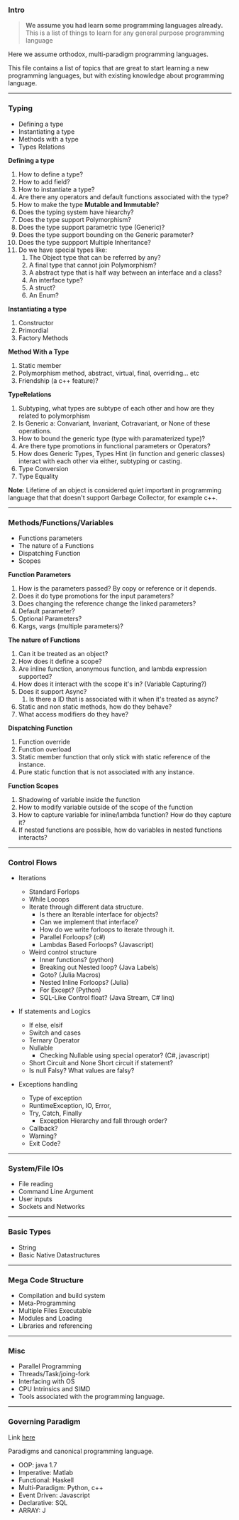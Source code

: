 ### **Intro**

> **We assume you had learn some programming languages already.** 
> This is a list of things to learn for any general purpose programming language

Here we assume orthodox, multi-paradigm programming languages. 

This file contains a list of topics that are great to start learning a new programming languages, but with existing knowledge about programming language. 

---
### **Typing** 

* Defining a type
* Instantiating a type
* Methods with a type
* Types Relations

**Defining a type**
1. How to define a type?
2. How to add field?
3. How to instantiate a type?
4. Are there any operators and default functions associated with the type? 
5. How to make the type **Mutable and Immutable**? 
6. Does the typing system have hiearchy? 
7. Does the type support Polymorphism? 
8. Does the type support parametric type (Generic)?
9. Does the type support bounding on the Generic parameter? 
10. Does the type suppport Multiple Inheritance? 
11. Do we have special types like: 
    1.  The Object type that can be referred by any? 
    2.  A final type that cannot join Polymorphism? 
    3.  A abstract type that is half way between an interface and a class? 
    4.  An interface type?
    5.  A struct? 
    6.  An Enum?

**Instantiating a type**
1. Constructor
2. Primordial 
3. Factory Methods

**Method With a Type**
1. Static member
2. Polymorphism method, abstract, virtual, final, overriding... etc
3. Friendship (a c++ feature)? 

**TypeRelations** 
1. Subtyping,  what types are subtype of each other and how are they related to polymorphism
2. Is Generic a: Convariant, Invariant, Cotravariant, or None of these operations. 
3. How to bound the generic type (type with paramaterized type)? 
4. Are there type promotions in functional parameters or Operators? 
5. How does Generic Types, Types Hint (in function and generic classes) interact with each other via either, subtyping or casting. 
6. Type Conversion 
7. Type Equality

**Note**: Lifetime of an object is considered quiet important in programming language that that doesn't support Garbage Collector, for example c++. 


---
### **Methods/Functions/Variables**
* Functions parameters 
* The nature of a Functions 
* Dispatching Function  
* Scopes 

**Function Parameters**
  1. How is the parameters passed? By copy or reference or it depends. 
  2. Does it do type promotions for the input parameters? 
  3. Does changing the reference change the linked parameters?
  4. Default parameter? 
  5. Optional Parameters? 
  6.  Kargs, vargs (multiple parameters)?

**The nature of Functions**
  1. Can it be treated as an object? 
  2. How does it define a scope? 
  3. Are inline function, anonymous function, and lambda expression supported? 
  4. How does it interact with the scope it's in? (Variable Capturing?)
  5. Does it support Async? 
     1. Is there a ID that is associated with it when it's treated as async? 
  6. Static and non static methods, how do they behave? 
  7. What access modifiers do they have? 

**Dispatching Function**
  1. Function override
  2. Function overload 
  3. Static member function that only stick with static reference of the instance. 
  4. Pure static function that is not associated with any instance. 

**Function Scopes**
  1. Shadowing of variable inside the function
  2. How to modify variable outside of the scope of the function 
  3. How to capture variable for inline/lambda function? How do they capture it? 
  4. If nested functions are possible, how do variables in nested functions interacts? 

---
### **Control Flows**
* Iterations
  * Standard Forlops 
  * While Looops 
  * Iterate through different data structure. 
    * Is there an Iterable interface for objects? 
    * Can we implement that interface? 
    * How do we write forloops to iterate through it. 
    * Parallel Forloops? (c#)
    * Lambdas Based Forloops? (Javascript)
  * Weird control structure
    * Inner functions? (python)
    * Breaking out Nested loop? (Java Labels)
    * Goto? (Julia Macros)
    * Nested Inline Forloops? (Julia)
    * For Except? (Python)
    * SQL-Like Control float? (Java Stream, C# linq)

* If statements and Logics 
  * If else, elsif
  * Switch and cases
  * Ternary Operator
  * Nullable
    * Checking Nullable using special operator? (C#, javascript)
  * Short Circuit and None Short circuit if statement? 
  * Is null Falsy? What values are falsy? 

* Exceptions handling
  * Type of exception
  * RuntimeException, IO, Error,
  * Try, Catch, Finally
    * Exception Hierarchy and fall through order? 
  * Callback? 
  * Warning?
  * Exit Code? 


---
### **System/File IOs**
* File reading 
* Command Line Argument
* User inputs 
* Sockets and Networks


---
### **Basic Types**
* String
* Basic Native Datastructures 

---
### **Mega Code Structure**
* Compilation and build system
* Meta-Programming 
* Multiple Files Executable
* Modules and Loading
* Libraries and referencing

---
### **Misc**
* Parallel Programming 
* Threads/Task/joing-fork
* Interfacing with OS
* CPU Intrinsics and SIMD
* Tools associated with the programming language. 

---
### **Governing Paradigm**
Link [here](http://www.cs.ucf.edu/~leavens/ComS541Fall97/hw-pages/paradigms/major.html)

Paradigms and canonical programming language. 

* OOP: java 1.7
* Imperative: Matlab
* Functional: Haskell
* Multi-Paradigm: Python, c++
* Event Driven: Javascript
* Declarative: SQL
* ARRAY: J

